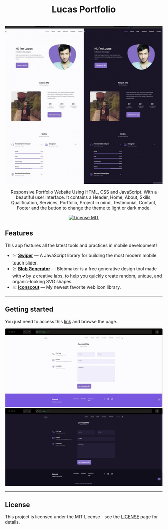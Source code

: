 <h1 align="center">
Lucas Portfolio
</h1>

<br>
  <img src="assets/img/logo-readme.jpg" alt="Lucas - Portfolio" width="1200">
<br>

<p align="center">Responsive Portfolio Website Using HTML, CSS and JavaScript. With a beautiful user interface. It contains a Header, Home, About, Skills, Qualification, Services, Portfolio, Project in mind, Testimonial, Contact, Footer and the button to change the theme to light or dark mode.</p>

<p align="center">
  <a href="https://opensource.org/licenses/MIT">
    <img src="https://img.shields.io/badge/License-MIT-blue.svg" alt="License MIT">
  </a>
</p>

<!-- [//]: # (Add your gifs/images here:)
<div>
  <img src="assets/img/gif1.gif" alt="demo" height="250">
  <img src="assets/img/gif2.gif" alt="demo" height="250">
</div>

<hr /> -->

## Features
[//]: # (Add the features of your project here:)
This app features all the latest tools and practices in mobile development!

- 💹 **[Swiper](https://swiperjs.com/)** — A JavaScript library for building the most modern mobile touch slider.
- 💹 **[Blob Generator](https://www.blobmaker.app/)** — Blobmaker is a free generative design tool made with 💕 by z creative labs, to help you quickly create random, unique, and organic-looking SVG shapes.
- 💹 **[Iconscout](https://iconscout.com/unicons)** — My newest favorite web icon library.

<hr />


## Getting started

You just need to access this [link](https://andersonlucasp.github.io/Principal-Portfolio/#home) and browse the page.

[//]: # (Add your gifs/images here:)
<div>
  <img src="assets/img/gif1.gif" alt="demo" width="600" height="250">
  <img src="assets/img/gif2.gif" alt="demo" width="600" height="250">
</div>

<hr />


## License

This project is licensed under the MIT License - see the [LICENSE](https://opensource.org/licenses/MIT) page for details.
